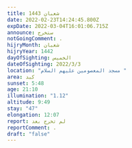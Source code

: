 ```yaml
---
title: شعبان 1443
date: 2022-02-23T14:24:45.800Z
expDate: 2022-03-04T16:01:06.715Z
announce: ستخرج
notGoingComment: .
hijryMonth: شعبان
hijryYear: 1442
dayOfSighting: الخميس
dateOfSighting: 2022/3/3
location: "مسجد المعصومين عليهم السلام "
area: كبد
sunset: 5:48
age: 21:10
illumination: "1.12"
altitude: 9:49
stay: "47"
elongation: 12:07
report: لم تخرج بعد
reportComment: .
draft: "false"
---
```

